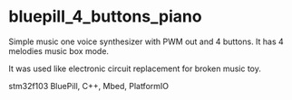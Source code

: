 # bluepill_4_buttons_piano

Simple music one voice synthesizer with PWM out and 4 buttons. It has 4 melodies music box mode.

It was used like electronic circuit replacement for broken music toy.

stm32f103 BluePill, C++, Mbed, PlatformIO
